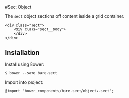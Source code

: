 #Sect Object

The `sect` object sections off content inside a grid container.

	<div class="sect">
		<div class="sect__body">
		</div>
	</div>

## Installation

Install using Bower:

	$ bower --save bare-sect

Import into project:

	@import "bower_components/bare-sect/objects.sect";